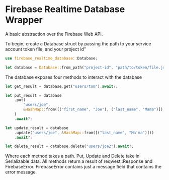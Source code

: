 # Firebase Realtime Database Wrapper
A basic abstraction over the Firebase Web API.

To begin, create a Database struct by passing the path to your service account token file, and your project id"

```rs
use firebase_realtime_database::Database;

let database = Database::from_path("project-id", "path/to/token/file.json").await?;
```

The database exposes four methods to interact with the database
```rs
let get_result = database.get("users/tom").await?;

let put_result = database
    .put(
        "users/joe",
        &HashMap::from([("first_name", "Joe"), ("last_name", "Mama")]),
    )
    .await?;

let update_result = database
    .update("users/joe", &HashMap::from([("last_name", "Ma'ma")]))
    .await?;

let delete_result = database.delete("users/joe2").await?;
```

Where each method takes a path. Put, Update and Delete take in Serializable data. All methods return a result of reqwest::Response and FirebaseError. FirebaseError contains just a message field that contains the error message.